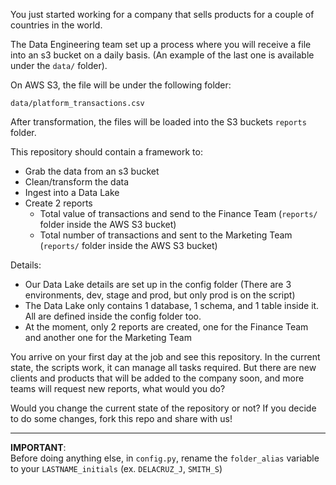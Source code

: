 You just started working for a company that sells products for a couple of countries in the world.

The Data Engineering team set up a process where you will receive a file into an s3 bucket on a daily basis. (An example of the last one is available under the ```data/``` folder).

On AWS S3, the file will be under the following folder:

```data/platform_transactions.csv```

After transformation, the files will be loaded into the S3 buckets `reports` folder.

This repository should contain a framework to:

- Grab the data from an s3 bucket
- Clean/transform the data
- Ingest into a Data Lake
- Create 2 reports
  - Total value of transactions and send to the Finance Team (```reports/``` folder inside the AWS S3 bucket)
  - Total number of transactions and sent to the Marketing Team (```reports/``` folder inside the AWS S3 bucket)

Details:

- Our Data Lake details are set up in the config folder (There are 3 environments, dev, stage and prod, but only prod is on the script)
- The Data Lake only contains 1 database, 1 schema, and 1 table inside it. All are defined inside the config folder too.
- At the moment, only 2 reports are created, one for the Finance Team and another one for the Marketing Team

You arrive on your first day at the job and see this repository. In the current state, the scripts work, it can manage all tasks required.
But there are new clients and products that will be added to the company soon, and more teams will request new reports, what would you do?

Would you change the current state of the repository or not? If you decide to do some changes, fork this repo and share with us!

----
**IMPORTANT**: <br>
Before doing anything else, in `config.py`, rename the `folder_alias` variable to your `LASTNAME_initials` (ex. `DELACRUZ_J`, `SMITH_S`)